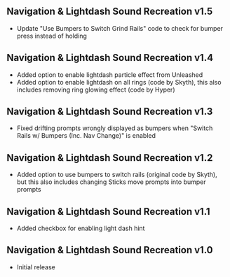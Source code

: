 ## Navigation & Lightdash Sound Recreation v1.5

- Update "Use Bumpers to Switch Grind Rails" code to check for bumper press instead of holding

## Navigation & Lightdash Sound Recreation v1.4

- Added option to enable lightdash particle effect from Unleashed
- Added option to enable lightdash on all rings (code by Skyth), this also includes removing ring glowing effect (code by Hyper)


## Navigation & Lightdash Sound Recreation v1.3

- Fixed drifting prompts wrongly displayed as bumpers when "Switch Rails w/ Bumpers (Inc. Nav Change)" is enabled


## Navigation & Lightdash Sound Recreation v1.2

- Added option to use bumpers to switch rails (original code by Skyth), but this also includes changing Sticks move prompts into bumper prompts


## Navigation & Lightdash Sound Recreation v1.1

- Added checkbox for enabling light dash hint


## Navigation & Lightdash Sound Recreation v1.0

- Initial release
